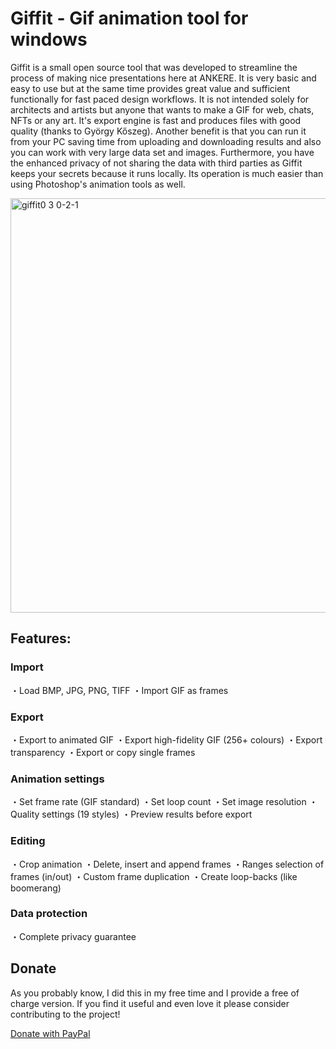 # Giffit - Gif animation tool for windows


Giffit is a small open source tool that was developed to streamline the process of making nice presentations here at ANKERE. It is very basic and easy to use but at the same time provides great value and sufficient functionally for fast paced design workflows. It is not intended solely for architects and artists but anyone that wants to make a GIF for web, chats, NFTs or any art. It's export engine is fast and produces files with good quality (thanks to György Kőszeg). Another benefit is that you can run it from your PC saving time from uploading and downloading results and also you can work with very large data set and images. Furthermore, you have the enhanced privacy of not sharing the data with third parties as Giffit keeps your secrets because it runs locally. Its operation is much easier than using Photoshop's animation tools as well. 


<img width="663" alt="giffit0 3 0-2-1" src="https://user-images.githubusercontent.com/62781182/221359442-194b1c25-4a47-455d-a674-c281dfa008af.png">


## Features: 

### Import
・Load BMP, JPG, PNG, TIFF
・Import GIF as frames

### Export
・Export to animated GIF
・Export high-fidelity GIF (256+ colours)
・Export transparency
・Export or copy single frames

### Animation settings
・Set frame rate (GIF standard)
・Set loop count
・Set image resolution
・Quality settings (19 styles)
・Preview results before export

### Editing
・Crop animation
・Delete, insert and append frames
・Ranges selection of frames (in/out)
・Custom frame duplication
・Create loop-backs (like boomerang)

### Data protection
・Complete privacy guarantee

## Donate

As you probably know, I did this in my free time and I provide a free of charge version. If you find it useful and even love it please consider contributing to the project! 

[Donate with PayPal](https://paypal.me/AKerezov?country.x=BG&locale.x=en_US) 
